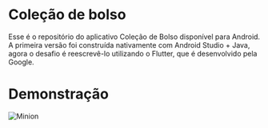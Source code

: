 # Coleção de bolso

Esse é o repositório do aplicativo Coleção de Bolso disponível para Android.
A primeira versão foi construída nativamente com Android Studio + Java, agora o desafio é reescrevê-lo utilizando o Flutter, que é desenvolvido pela Google.

# Demonstração

<!-- ![Minion](docs/demo.gif) -->
![Minion](docs/demov2.gif)